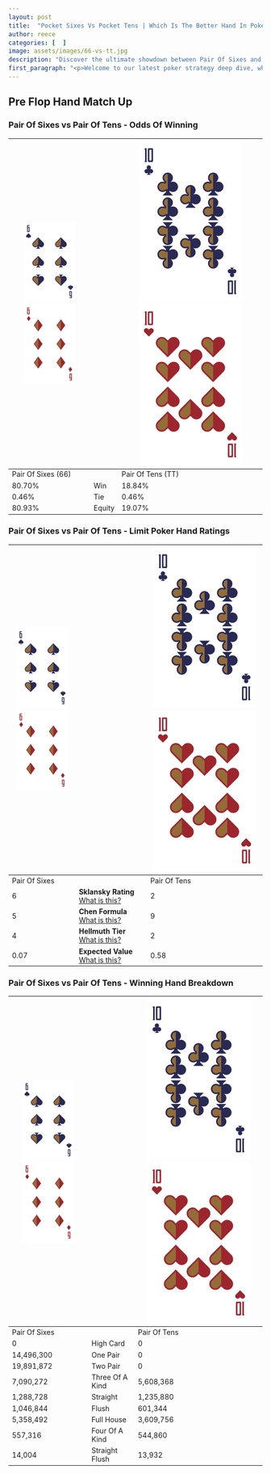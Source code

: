 ```yaml
---
layout: post
title:  "Pocket Sixes Vs Pocket Tens | Which Is The Better Hand In Poker? A Complete Guide"
author: reece
categories: [  ]
image: assets/images/66-vs-tt.jpg
description: "Discover the ultimate showdown between Pair Of Sixes and Pair Of Tens in poker! Uncover the odds, strategies, and scenarios where one hand triumphs over the other. Get ready to up your poker game with this thrilling analysis."
first_paragraph: "<p>Welcome to our latest poker strategy deep dive, where we're pitting two distinct hands against each other in a high-stakes showdown: Pair Of Sixes vs Pair Of Tens.</p><p>In the dynamic world of poker, every decision counts, and knowing which hand holds the upper hand is key to your success at the table.</p><p>In this article, we'll dissect these two hands, explore the scenarios where one dominates the other, and equip you with the knowledge to make strategic choices that can tip the odds in your favor.</p><p>Get ready to unravel the intriguing dynamics of these poker hands and elevate your game to new heights.</p>"
---
```




[comment]: # (sp0)

## Pre Flop Hand Match Up

<div class="table hand-ratings" markdown="1"> 



### Pair Of Sixes vs Pair Of Tens - Odds Of Winning


    
| ![image info](assets/images/hand1/6.png) ![image info](assets/images/hand1/6o.png) |  | ![image info](assets/images/hand2/T.png) ![image info](assets/images/hand2/To.png) |
| -------- | -------- | -------- |
| Pair Of Sixes (66) |  | Pair Of Tens (TT) |
| 80.70% | Win | 18.84% |
| 0.46% | Tie | 0.46% |
| 80.93% | Equity | 19.07% |




[comment]: # (sp1)



### Pair Of Sixes vs Pair Of Tens - Limit Poker Hand Ratings


    
| ![image info](assets/images/hand1/6.png) ![image info](assets/images/hand1/6o.png) |  | ![image info](assets/images/hand2/T.png) ![image info](assets/images/hand2/To.png) |
| -------- | -------- | -------- |
| Pair Of Sixes |  | Pair Of Tens |
| 6 | **Sklansky Rating** [What is this?](/sklansky-rating-explained) | 2 |
| 5 | **Chen Formula** [What is this?](/chen-formula-explained) | 9 |
| 4 | **Hellmuth Tier** [What is this?](/Hellmuth-tier-explained) | 2 |
| 0.07 | **Expected Value** [What is this?](/expected-value-explained) | 0.58 |




[comment]: # (sp2)



### Pair Of Sixes vs Pair Of Tens - Winning Hand Breakdown


    
| ![image info](assets/images/hand1/6.png) ![image info](assets/images/hand1/6o.png) |  | ![image info](assets/images/hand2/T.png) ![image info](assets/images/hand2/To.png) |
| -------- | -------- | -------- |
| Pair Of Sixes |  | Pair Of Tens |
| 0 | High Card | 0 |
| 14,496,300 | One Pair | 0 |
| 19,891,872 | Two Pair | 0 |
| 7,090,272 | Three Of A Kind | 5,608,368 |
| 1,288,728 | Straight | 1,235,880 |
| 1,046,844 | Flush | 601,344 |
| 5,358,492 | Full House | 3,609,756 |
| 557,316 | Four Of A Kind | 544,860 |
| 14,004 | Straight Flush | 13,932 |




[comment]: # (sp3)



</div>

[comment]: # (sp4)



[comment]: # (sp5)


